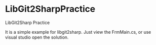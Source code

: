 # LibGit2SharpPractice
LibGit2Sharp Practice

It is a simple example for libgit2sharp.
Just view the FrmMain.cs, or use visual studio open the solution.
